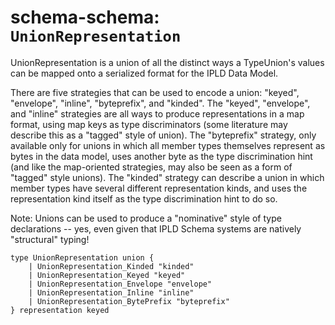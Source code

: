 # schema-schema: `UnionRepresentation`

UnionRepresentation is a union of all the distinct ways a TypeUnion's values
can be mapped onto a serialized format for the IPLD Data Model.

There are five strategies that can be used to encode a union:
"keyed", "envelope", "inline", "byteprefix", and "kinded".
The "keyed", "envelope", and "inline" strategies are all ways to produce
representations in a map format, using map keys as type discriminators
(some literature may describe this as a "tagged" style of union).
The "byteprefix" strategy, only available only for unions in which all
member types themselves represent as bytes in the data model, uses another
byte as the type discrimination hint (and like the map-oriented strategies,
may also be seen as a form of "tagged" style unions).
The "kinded" strategy can describe a union in which member types have
several different representation kinds, and uses the representation kind
itself as the type discrimination hint to do so.

Note: Unions can be used to produce a "nominative" style of type declarations
-- yes, even given that IPLD Schema systems are natively "structural" typing!


```ipldsch
type UnionRepresentation union {
	| UnionRepresentation_Kinded "kinded"
	| UnionRepresentation_Keyed "keyed"
	| UnionRepresentation_Envelope "envelope"
	| UnionRepresentation_Inline "inline"
	| UnionRepresentation_BytePrefix "byteprefix"
} representation keyed
```
